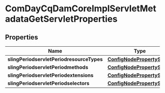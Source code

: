 
# ComDayCqDamCoreImplServletMetadataGetServletProperties

## Properties
Name | Type | Description | Notes
------------ | ------------- | ------------- | -------------
**slingPeriodservletPeriodresourceTypes** | [**ConfigNodePropertyString**](ConfigNodePropertyString.md) |  |  [optional]
**slingPeriodservletPeriodmethods** | [**ConfigNodePropertyString**](ConfigNodePropertyString.md) |  |  [optional]
**slingPeriodservletPeriodextensions** | [**ConfigNodePropertyString**](ConfigNodePropertyString.md) |  |  [optional]
**slingPeriodservletPeriodselectors** | [**ConfigNodePropertyString**](ConfigNodePropertyString.md) |  |  [optional]



